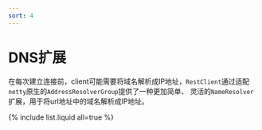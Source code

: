 ```yaml
---
sort: 4
---
```


# DNS扩展

在每次建立连接前，client可能需要将域名解析成IP地址，`RestClient`通过适配`netty`原生的`AddressResolverGroup`提供了一种更加简单、
灵活的`NameResolver`扩展，用于将url地址中的域名解析成IP地址。

{% include list.liquid all=true %}
